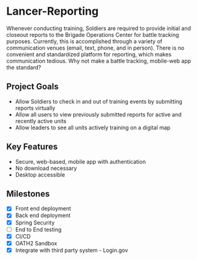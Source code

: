 # Lancer-Reporting
Whenever conducting training, Soldiers are required to provide initial and closeout reports to the Brigade Operations Center for battle tracking purposes. 
Currently, this is accomplished through a variety of communication venues (email, text, phone, and in person). There is no convenient and standardized platform 
for reporting, which makes communication tedious. Why not make a battle tracking, mobile-web app the standard?

## Project Goals
+ Allow Soldiers to check in and out of training events by submitting reports virtually
+ Allow all users to view previously submitted reports for active and recently active units
+ Allow leaders to see all units actively training on a digital map 

## Key Features
+ Secure, web-based, mobile app with authentication
+ No download necessary
+ Desktop accessible

## Milestones
- [X] Front end deployment
- [X] Back end deployment
- [X] Spring Security
- [ ] End to End testing
- [X] CI/CD
- [X] OATH2 Sandbox
- [X] Integrate with third party system - Login.gov
